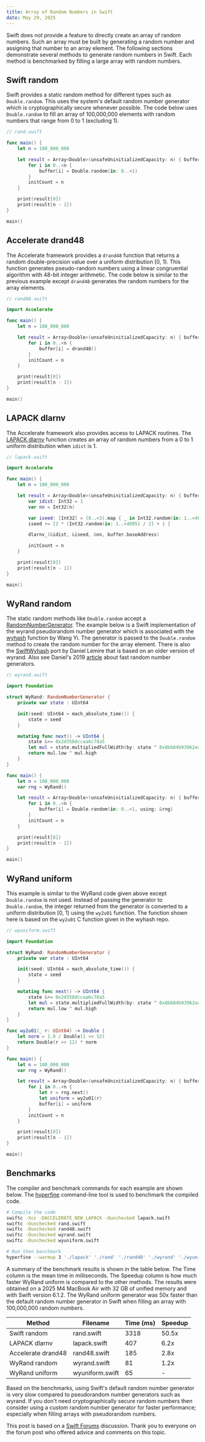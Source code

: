 ```yaml
---
title: Array of Random Numbers in Swift
date: May 29, 2025
---
```


Swift does not provide a feature to directly create an array of random numbers. Such an array must be built by generating a random number and assigning that number to an array element. The following sections demonstrate several methods to generate random numbers in Swift. Each method is benchmarked by filling a large array with random numbers.

## Swift random

Swift provides a static random method for different types such as `Double.random`. This uses the system's default random number generator which is cryptographically secure whenever possible. The code below uses `Double.random` to fill an array of 100,000,000 elements with random numbers that range from 0 to 1 (excluding 1).

```swift
// rand.swift

func main() {
    let n = 100_000_000

    let result = Array<Double>(unsafeUninitializedCapacity: n) { buffer, initCount in
        for i in 0..<n {
            buffer[i] = Double.random(in: 0..<1)
        }
        initCount = n
    }

    print(result[0])
    print(result[n - 1])
}

main()
```

## Accelerate drand48

The Accelerate framework provides a `drand48` function that returns a random double-precision value over a uniform distribution [0, 1). This function generates pseudo-random numbers using a linear congruential algorithm with 48-bit integer arithmetic. The code below is similar to the previous example except `drand48` generates the random numbers for the array elements.

```swift
// rand48.swift

import Accelerate

func main() {
    let n = 100_000_000

    let result = Array<Double>(unsafeUninitializedCapacity: n) { buffer, initCount in
        for i in 0..<n {
            buffer[i] = drand48()
        }
        initCount = n
    }

    print(result[0])
    print(result[n - 1])
}

main()
```

## LAPACK dlarnv

The Accelerate framework also provides access to LAPACK routines. The [LAPACK dlarnv](https://netlib.org/lapack/explore-html/d5/dd2/group__larnv_ga768743496c909a18850020a8ce0382b4.html) function creates an array of random numbers from a 0 to 1 uniform distribution when `idist` is 1.

```swift
// lapack.swift

import Accelerate

func main() {
    let n = 100_000_000

    let result = Array<Double>(unsafeUninitializedCapacity: n) { buffer, initCount in
        var idist: Int32 = 1
        var nn = Int32(n)

        var iseed: [Int32] = (0..<3).map { _ in Int32.random(in: 1..<4095) }
        iseed += [2 * (Int32.random(in: 1..<4095) / 2) + 1 ]

        dlarnv_(&idist, &iseed, &nn, buffer.baseAddress)

        initCount = n
    }

    print(result[0])
    print(result[n - 1])
}

main()
```

## WyRand random

The static random methods like `Double.random` accept a [RandomNumberGenerator](https://developer.apple.com/documentation/swift/randomnumbergenerator). The example below is a Swift implementation of the wyrand pseudorandom number generator which is associated with the [wyhash](https://github.com/wangyi-fudan/wyhash) function by Wang Yi. The generator is passed to the `Double.random` method to create the random number for the array element. There is also the [SwiftWyhash](https://github.com/lemire/SwiftWyhash) port by Daniel Lemire that is based on an older version of wyrand. Also see Daniel's 2019 [article](https://lemire.me/blog/2019/03/19/the-fastest-conventional-random-number-generator-that-can-pass-big-crush/) about fast random number generators.

```swift
// wyrand.swift

import Foundation

struct WyRand: RandomNumberGenerator {
    private var state : UInt64

    init(seed: UInt64 = mach_absolute_time()) {
        state = seed
    }

    mutating func next() -> UInt64 {
        state &+= 0x2d358dccaa6c78a5
        let mul = state.multipliedFullWidth(by: state ^ 0x8bb84b93962eacc9)
        return mul.low ^ mul.high
    }
}

func main() {
    let n = 100_000_000
    var rng = WyRand()

    let result = Array<Double>(unsafeUninitializedCapacity: n) { buffer, initCount in
        for i in 0..<n {
            buffer[i] = Double.random(in: 0..<1, using: &rng)
        }
        initCount = n
    }

    print(result[0])
    print(result[n - 1])
}

main()
```

## WyRand uniform

This example is similar to the WyRand code given above except `Double.random` is not used. Instead of passing the generator to `Double.random`, the integer returned from the generator is converted to a uniform distribution [0, 1) using the `wy2u01` function. The function shown here is based on the `wy2u01` C function given in the wyhash repo.

```swift
// wyuniform.swift

import Foundation

struct WyRand: RandomNumberGenerator {
    private var state : UInt64

    init(seed: UInt64 = mach_absolute_time()) {
        state = seed
    }

    mutating func next() -> UInt64 {
        state &+= 0x2d358dccaa6c78a5
        let mul = state.multipliedFullWidth(by: state ^ 0x8bb84b93962eacc9)
        return mul.low ^ mul.high
    }
}

func wy2u01(_ r: UInt64) -> Double {
    let norm = 1.0 / Double(1 << 52)
    return Double(r >> 12) * norm
}

func main() {
    let n = 100_000_000
    var rng = WyRand()

    let result = Array<Double>(unsafeUninitializedCapacity: n) { buffer, initCount in
        for i in 0..<n {
            let r = rng.next()
            let uniform = wy2u01(r)
            buffer[i] = uniform
        }
        initCount = n
    }

    print(result[0])
    print(result[n - 1])
}

main()
```

## Benchmarks

The compiler and benchmark commands for each example are shown below. The [hyperfine](https://github.com/sharkdp/hyperfine) command-line tool is used to benchmark the compiled code.

```bash
# Compile the code
swiftc -Xcc -DACCELERATE_NEW_LAPACK -Ounchecked lapack.swift
swiftc -Ounchecked rand.swift
swiftc -Ounchecked rand48.swift
swiftc -Ounchecked wyrand.swift
swiftc -Ounchecked wyuniform.swift

# Run then benchmark
hyperfine --warmup 3 './lapack' './rand' './rand48' './wyrand' './wyuniform'
```

A summary of the benchmark results is shown in the table below. The Time column is the mean time in milliseconds. The Speedup column is how much faster WyRand uniform is compared to the other methods. The results were obtained on a 2025 M4 MacBook Air with 32 GB of unified memory and with Swift version 6.1.2. The WyRand uniform generator was 50x faster than the default random number generator in Swift when filling an array with 100,000,000 random numbers.

<table class="table table-dark table-hover">
<thead>
    <tr>
        <th scope="col">Method</th>
        <th scope="col">Filename</th>
        <th scope="col">Time (ms)</th>
        <th scope="col">Speedup</th>
    </tr>
</thead>
<tbody>
    <tr>
        <td>Swift random</td>
        <td>rand.swift</td>
        <td>3318</td>
        <td>50.5x</td>
    </tr>
    <tr>
        <td>LAPACK dlarnv</td>
        <td>lapack.swift</td>
        <td>407</td>
        <td>6.2x</td>
    </tr>
    <tr>
        <td>Accelerate drand48</td>
        <td>rand48.swift</td>
        <td>185</td>
        <td>2.8x</td>
    </tr>
    <tr>
        <td>WyRand random</td>
        <td>wyrand.swift</td>
        <td>81</td>
        <td>1.2x</td>
    </tr>
    <tr>
        <td>WyRand uniform</td>
        <td>wyuniform.swift</td>
        <td>65</td>
        <td>-</td>
    </tr>
</tbody>
</table>

Based on the benchmarks, using Swift's default random number generator is very slow compared to pseudorandom number generators such as wyrand. If you don't need cryptographically secure random numbers then consider using a custom random number generator for faster performance; especially when filling arrays with pseudorandom numbers.

This post is based on a [Swift Forums](https://forums.swift.org/t/creating-an-array-of-random-numbers-in-swift-is-slow/80022) discussion. Thank you to everyone on the forum post who offered advice and comments on this topic.